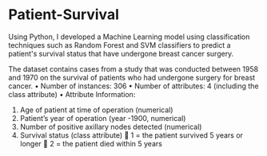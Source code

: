 # Patient-Survival
Using Python, I developed a Machine Learning model using classification techniques such as Random Forest and SVM classifiers to predict a patient's survival status that have undergone breast cancer surgery.

The dataset contains cases from a study that was conducted between 1958 and 1970 on the
survival of patients who had undergone surgery for breast cancer.
• Number of instances: 306
• Number of attributes: 4 (including the class attribute)
• Attribute Information:
1) Age of patient at time of operation (numerical)
2) Patient’s year of operation (year -1900, numerical)
3) Number of positive axillary nodes detected (numerical)
4) Survival status (class attribute)
 1 = the patient survived 5 years or longer
 2 = the patient died within 5 years
